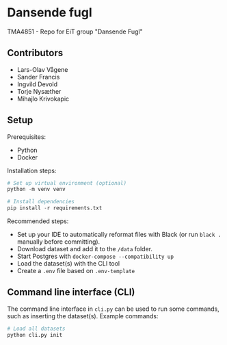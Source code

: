# Dansende fugl

TMA4851 - Repo for EiT group "Dansende Fugl"

## Contributors

- Lars-Olav Vågene
- Sander Francis
- Ingvild Devold
- Torje Nysæther
- Mihajlo Krivokapic

## Setup

Prerequisites:

- Python
- Docker

Installation steps:

```python
# Set up virtual environment (optional)
python -m venv venv

# Install dependencies
pip install -r requirements.txt
```

Recommended steps:

- Set up your IDE to automatically reformat files with Black (or run `black .` manually before committing).
- Download dataset and add it to the `/data` folder.
- Start Postgres with `docker-compose --compatibility up`
- Load the dataset(s) with the CLI tool
- Create a `.env` file based on `.env-template`

## Command line interface (CLI)

The command line interface in `cli.py` can be used to run some commands, such
as inserting the dataset(s). Example commands:

```python
# Load all datasets
python cli.py init
```
